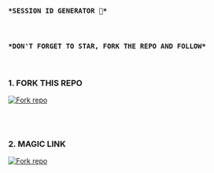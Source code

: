 
### `*SESSION ID GENERATOR 🥺*`
<br>

### `*DON'T FORGET TO STAR, FORK THE REPO AND FOLLOW*`

<br>

### 1. FORK THIS REPO

<a href='https://github.com/mxgamecoder/SESSION-ID/fork' target="_blank"><img alt='Fork repo' src='https://img.shields.io/badge/Fork This Repo-red?style=for-the-badge&logo=git&logoColor=white'/></a>

<br><br>

### 2. MAGIC LINK

<a href='https://zen-md-bot-session-generator-1.onrender.com' target="_blank"><img alt='Fork repo' src='https://img.shields.io/badge/MAGIC LINK-black?style=for-the-badge&logo=git&logoColor=white'/></a>
